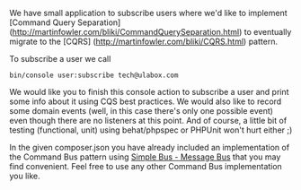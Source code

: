 We have small application to subscribe users where we'd like to implement [Command Query Separation]
(http://martinfowler.com/bliki/CommandQuerySeparation.html) to eventually migrate to the [CQRS]
(http://martinfowler.com/bliki/CQRS.html) pattern.

To subscribe a user we call
    
    bin/console user:subscribe tech@ulabox.com

We would like you to finish this console action to subscribe a user and print some info about it using CQS best practices.
We would also like to record some domain events (well, in this case there's only one possible event) even though there are no listeners at this point.
And of course, a little bit of testing (functional, unit) using behat/phpspec or PHPUnit won't hurt either ;)

In the given composer.json you have already included an implementation of the Command Bus pattern
using [Simple Bus - Message Bus](https://github.com/SimpleBus/MessageBus) that you may find convenient. Feel free to use any other Command Bus implementation you like.

 
    


